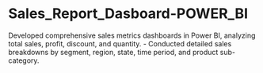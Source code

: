 # Sales_Report_Dasboard-POWER_BI
Developed comprehensive sales metrics dashboards in Power BI, analyzing total sales, profit, discount, and quantity. - Conducted detailed sales breakdowns by segment, region, state, time period, and product sub-category.
